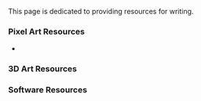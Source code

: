 This page is dedicated to providing resources for writing.

### Pixel Art Resources
- 
### 3D Art Resources

### Software Resources